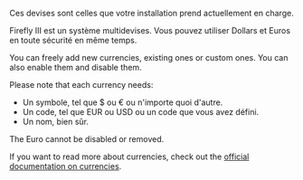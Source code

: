 Ces devises sont celles que votre installation prend actuellement en charge.

Firefly III est un système multidevises. Vous pouvez utiliser Dollars et Euros en toute sécurité en même temps.

You can freely add new currencies, existing ones or custom ones. You can also enable them and disable them.

Please note that each currency needs:

- Un symbole, tel que $ ou € ou n'importe quoi d'autre.
- Un code, tel que EUR ou USD ou un code que vous avez défini.
- Un nom, bien sûr.

The Euro cannot be disabled or removed.

If you want to read more about currencies, check out the [official documentation on currencies](https://firefly-iii.readthedocs.io/en/latest/concepts/currencies.html).
